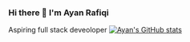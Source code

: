 ### Hi there 👋 I'm Ayan Rafiqi

Aspiring full stack deveoloper
[![Ayan's GitHub stats](https://github-readme-stats.vercel.app/api?username=ayanrafiqi)](https://github.com/ayanrafiqi/github-readme-stats)


